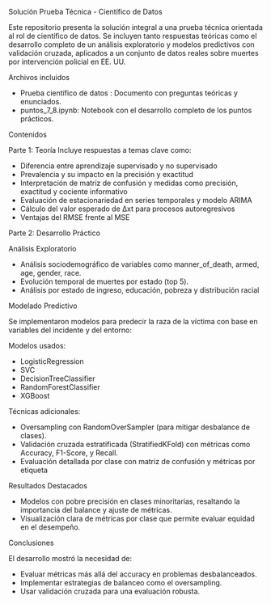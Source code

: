 Solución Prueba Técnica - Científico de Datos

Este repositorio presenta la solución integral a una prueba técnica orientada al rol de científico de datos. Se incluyen tanto respuestas teóricas como el desarrollo completo de un análisis exploratorio y modelos predictivos con validación cruzada, aplicados a un conjunto de datos reales sobre muertes por intervención policial en EE. UU.

Archivos incluidos

* Prueba científico de datos : Documento con preguntas teóricas y enunciados.
* puntos_7_8.ipynb: Notebook con el desarrollo completo de los puntos prácticos.

Contenidos


Parte 1: Teoría
Incluye respuestas a temas clave como:

* Diferencia entre aprendizaje supervisado y no supervisado
* Prevalencia y su impacto en la precisión y exactitud
* Interpretación de matriz de confusión y medidas como precisión, exactitud y cociente informativo
* Evaluación de estacionariedad en series temporales y modelo ARIMA
* Cálculo del valor esperado de Δxt para procesos autoregresivos
* Ventajas del RMSE frente al MSE

Parte 2: Desarrollo Práctico

Análisis Exploratorio

* Análisis sociodemográfico de variables como manner_of_death, armed, age, gender, race.
* Evolución temporal de muertes por estado (top 5).
* Análisis por estado de ingreso, educación, pobreza y distribución racial


Modelado Predictivo

Se implementaron modelos para predecir la raza de la víctima con base en variables del incidente y del entorno:

Modelos usados:
* LogisticRegression
* SVC
* DecisionTreeClassifier
* RandomForestClassifier
* XGBoost

Técnicas adicionales:
* Oversampling con RandomOverSampler (para mitigar desbalance de clases).
* Validación cruzada estratificada (StratifiedKFold) con métricas como Accuracy, F1-Score, y Recall.
* Evaluación detallada por clase con matriz de confusión y métricas por etiqueta

Resultados Destacados

* Modelos con pobre precisión en clases minoritarias, resaltando la importancia del balance y ajuste de métricas.
* Visualización clara de métricas por clase que permite evaluar equidad en el desempeño.

Conclusiones

El desarrollo mostró la necesidad de:

* Evaluar métricas más allá del accuracy en problemas desbalanceados.
* Implementar estrategias de balanceo como el oversampling.
* Usar validación cruzada para una evaluación robusta.

